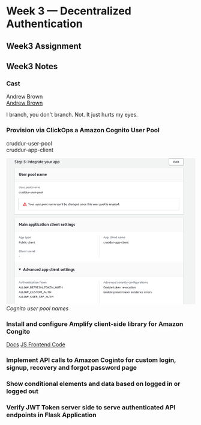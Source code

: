 # Week 3 — Decentralized Authentication

## Week3 Assignment

## Week3 Notes

### Cast
Andrew Brown  
[Andrew Brown](https://i.imgflip.com/1tkjq9.jpg)

I branch, you don't branch. Not. It just hurts my eyes.



### Provision via ClickOps a Amazon Cognito User Pool

cruddur-user-pool  
cruddur-app-client  

![Cognito-user-pool](./img/30.png)  
*Cognito user pool names*


### Install and configure Amplify client-side library for Amazon Congito

[Docs](https://docs.amplify.aws/)
[JS Frontend Code](https://docs.amplify.aws/lib/auth/emailpassword/q/platform/js/)



### Implement API calls to Amazon Coginto for custom login, signup, recovery and forgot password page


### Show conditional elements and data based on logged in or logged out
### Verify JWT Token server side to serve authenticated API endpoints in Flask Application

